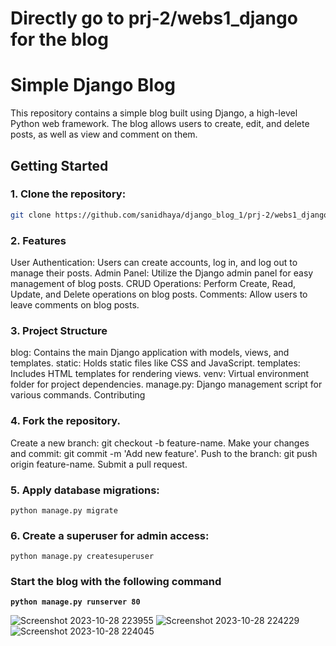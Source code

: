 # Directly go to prj-2/webs1_django for the blog
# Simple Django Blog

This repository contains a simple blog built using Django, a high-level Python web framework. The blog allows users to create, edit, and delete posts, as well as view and comment on them.

## Getting Started

### 1. Clone the repository:

   ```bash
   git clone https://github.com/sanidhaya/django_blog_1/prj-2/webs1_django
   ```

### 2. Features
User Authentication: Users can create accounts, log in, and log out to manage their posts.
Admin Panel: Utilize the Django admin panel for easy management of blog posts.
CRUD Operations: Perform Create, Read, Update, and Delete operations on blog posts.
Comments: Allow users to leave comments on blog posts.

### 3. Project Structure
blog: Contains the main Django application with models, views, and templates.
static: Holds static files like CSS and JavaScript.
templates: Includes HTML templates for rendering views.
venv: Virtual environment folder for project dependencies.
manage.py: Django management script for various commands.
Contributing

### 4. Fork the repository.
Create a new branch: git checkout -b feature-name.
Make your changes and commit: git commit -m 'Add new feature'.
Push to the branch: git push origin feature-name.
Submit a pull request.

### 5. Apply database migrations:
``` python manage.py migrate ```

### 6. Create a superuser for admin access:
``` python manage.py createsuperuser ```

### Start the blog with the following command 
**`python manage.py runserver 80`**

![Screenshot 2023-10-28 223955](https://github.com/sanidhaya/django_blog_1/assets/57000787/6c9754b6-4cc1-48a7-93ce-7be2e73d4e28)
![Screenshot 2023-10-28 224229](https://github.com/sanidhaya/django_blog_1/assets/57000787/56e74dfe-e85f-4fbb-8f95-269d85bf71de)
![Screenshot 2023-10-28 224045](https://github.com/sanidhaya/django_blog_1/assets/57000787/bab4bc62-e937-4ccc-bf90-2f864cdf7424)

